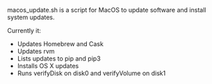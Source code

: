 macos_update.sh is a script for MacOS to update software and install system updates.  

Currently it:  
* Updates Homebrew and Cask  
* Updates rvm  
* Lists updates to pip and pip3  
* Installs OS X updates  
* Runs verifyDisk on disk0 and verifyVolume on disk1
